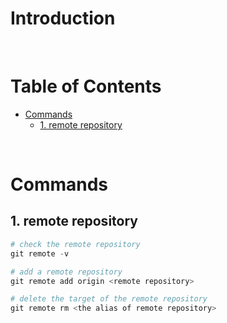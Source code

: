 <!-- omit in toc -->
# Introduction

<br />

<!-- omit in toc -->
# Table of Contents
- [Commands](#commands)
  - [1. remote repository](#1-remote-repository)


<br />

# Commands

## 1. remote repository
```s
# check the remote repository
git remote -v

# add a remote repository
git remote add origin <remote repository>

# delete the target of the remote repository
git remote rm <the alias of remote repository>

```
